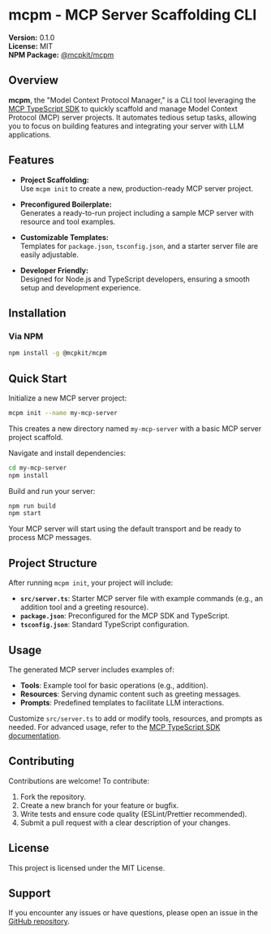 # mcpm - MCP Server Scaffolding CLI

**Version:** 0.1.0  
**License:** MIT  
**NPM Package:** [@mcpkit/mcpm](https://www.npmjs.com/package/@mcpkit/mcpm)

## Overview

**mcpm**, the "Model Context Protocol Manager," is a CLI tool leveraging the [MCP TypeScript SDK](https://github.com/modelcontextprotocol/sdk) to quickly scaffold and manage Model Context Protocol (MCP) server projects. It automates tedious setup tasks, allowing you to focus on building features and integrating your server with LLM applications.

## Features

- **Project Scaffolding:**  
  Use `mcpm init` to create a new, production-ready MCP server project.

- **Preconfigured Boilerplate:**  
  Generates a ready-to-run project including a sample MCP server with resource and tool examples.

- **Customizable Templates:**  
  Templates for `package.json`, `tsconfig.json`, and a starter server file are easily adjustable.

- **Developer Friendly:**  
  Designed for Node.js and TypeScript developers, ensuring a smooth setup and development experience.

## Installation

### Via NPM

```bash
npm install -g @mcpkit/mcpm
```

## Quick Start

Initialize a new MCP server project:

```bash
mcpm init --name my-mcp-server
```

This creates a new directory named `my-mcp-server` with a basic MCP server project scaffold.

Navigate and install dependencies:

```bash
cd my-mcp-server
npm install
```

Build and run your server:

```bash
npm run build
npm start
```

Your MCP server will start using the default transport and be ready to process MCP messages.

## Project Structure

After running `mcpm init`, your project will include:

- **`src/server.ts`**: Starter MCP server file with example commands (e.g., an addition tool and a greeting resource).
- **`package.json`**: Preconfigured for the MCP SDK and TypeScript.
- **`tsconfig.json`**: Standard TypeScript configuration.

## Usage

The generated MCP server includes examples of:

- **Tools**: Example tool for basic operations (e.g., addition).
- **Resources**: Serving dynamic content such as greeting messages.
- **Prompts**: Predefined templates to facilitate LLM interactions.

Customize `src/server.ts` to add or modify tools, resources, and prompts as needed. For advanced usage, refer to the [MCP TypeScript SDK documentation](https://github.com/modelcontextprotocol/sdk).

## Contributing

Contributions are welcome! To contribute:

1. Fork the repository.
2. Create a new branch for your feature or bugfix.
3. Write tests and ensure code quality (ESLint/Prettier recommended).
4. Submit a pull request with a clear description of your changes.

## License

This project is licensed under the MIT License.

## Support

If you encounter any issues or have questions, please open an issue in the [GitHub repository]([https://github.com/modelcontextprotocol/sdk](https://github.com/trevoruptain/mcpm)).
